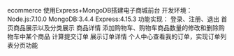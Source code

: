 ecommerce
使用Express+MongoDB搭建电子商城前台
开发环境：
Node.js:7.10.0
MongoDB:3.4.4
Express:4.15.3
功能实现：
登录、注册、退出
首页商品展示以及分类展示
商品详情
添加购物车、购物车商品数量的修改和删除购物车中某个商品
计算提交订单
展示订单详情
个人中心查看我的订单，实现订单列表分页功能
